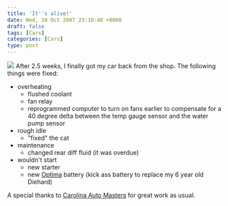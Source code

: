 ```yaml
---
title: 'It''s alive!'
date: Wed, 10 Oct 2007 23:10:40 +0000
draft: false
tags: [Cars]
categories: [Cars]
type: post
---
```


[![](http://www.carolinaautomasters.com/img/header.jpg)](http://www.carolinaautomasters.com/) After 2.5 weeks, I finally got my car back from the shop. The following things were fixed:

*   overheating
    *   flushed coolant
    *   fan relay
    *   reprogrammed computer to turn on fans earlier to compensate for a 40 degree delta between the temp gauge sensor and the water pump sensor
*   rough idle
    *   "fixed" the cat
*   maintenance
    *   changed rear diff fluid (it was overdue)
*   wouldn't start
    *   new starter
    *   new [Optima](http://www.optimabatteries.com/optima_edge/) battery (kick ass battery to replace my 6 year old Diehard)

A special thanks to [Carolina Auto Masters](http://www.carolinaautomasters.com/) for great work as usual.